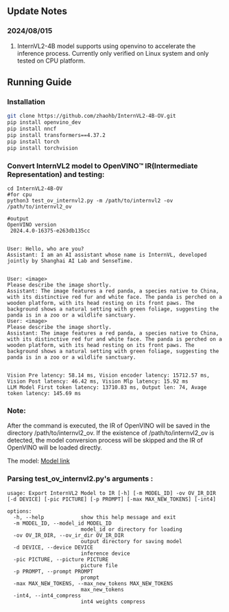 ## Update Notes
### 2024/08/015
1. InternVL2-4B model supports using openvino to accelerate the inference process. Currently only verified on Linux system and only tested on CPU platform.

## Running Guide
### Installation


```bash
git clone https://github.com/zhaohb/InternVL2-4B-OV.git
pip install openvino_dev 
pip install nncf
pip install transformers==4.37.2
pip install torch
pip install torchvision
```
### Convert InternVL2 model to OpenVINO™ IR(Intermediate Representation) and testing:
```shell
cd InternVL2-4B-OV
#for cpu
python3 test_ov_internvl2.py -m /path/to/internvl2 -ov /path/to/internvl2_ov

#output
OpenVINO version 
 2024.4.0-16375-e263db135cc


User: Hello, who are you?
Assistant: I am an AI assistant whose name is InternVL, developed jointly by Shanghai AI Lab and SenseTime.


User: <image>
Please describe the image shortly.
Assistant: The image features a red panda, a species native to China, with its distinctive red fur and white face. The panda is perched on a wooden platform, with its head resting on its front paws. The background shows a natural setting with green foliage, suggesting the panda is in a zoo or a wildlife sanctuary.
User: <image>
Please describe the image shortly.
Assistant: The image features a red panda, a species native to China, with its distinctive red fur and white face. The panda is perched on a wooden platform, with its head resting on its front paws. The background shows a natural setting with green foliage, suggesting the panda is in a zoo or a wildlife sanctuary.


Vision Pre latency: 58.14 ms, Vision encoder latency: 15712.57 ms, Vision Post latency: 46.42 ms, Vision Mlp latency: 15.92 ms
LLM Model First token latency: 13710.83 ms, Output len: 74, Avage token latency: 145.69 ms
```
### Note:
After the command is executed, the IR of OpenVINO will be saved in the directory /path/to/internvl2_ov. If the existence of /path/to/internvl2_ov is detected, the model conversion process will be skipped and the IR of OpenVINO will be loaded directly.

The model: [Model link]()
### Parsing test_ov_internvl2.py's arguments :
```shell
usage: Export InternVL2 Model to IR [-h] [-m MODEL_ID] -ov OV_IR_DIR [-d DEVICE] [-pic PICTURE] [-p PROMPT] [-max MAX_NEW_TOKENS] [-int4]

options:
  -h, --help            show this help message and exit
  -m MODEL_ID, --model_id MODEL_ID
                        model_id or directory for loading
  -ov OV_IR_DIR, --ov_ir_dir OV_IR_DIR
                        output directory for saving model
  -d DEVICE, --device DEVICE
                        inference device
  -pic PICTURE, --picture PICTURE
                        picture file
  -p PROMPT, --prompt PROMPT
                        prompt
  -max MAX_NEW_TOKENS, --max_new_tokens MAX_NEW_TOKENS
                        max_new_tokens
  -int4, --int4_compress
                        int4 weights compress
```

